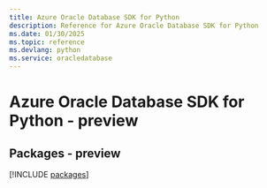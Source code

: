 ```yaml
---
title: Azure Oracle Database SDK for Python
description: Reference for Azure Oracle Database SDK for Python
ms.date: 01/30/2025
ms.topic: reference
ms.devlang: python
ms.service: oracledatabase
---
```

# Azure Oracle Database SDK for Python - preview
## Packages - preview
[!INCLUDE [packages](oracle-database-index.md)]